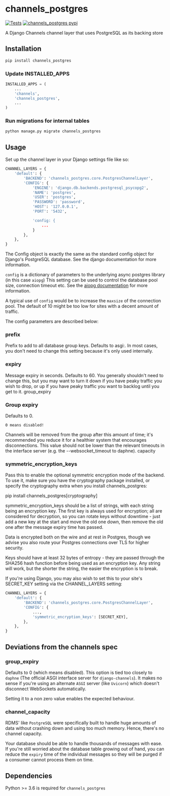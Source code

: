 # channels_postgres

[![Tests](https://github.com/danidee10/channels_postgres/actions/workflows/tests.yml/badge.svg)](https://github.com/danidee10/channels_postgres/actions/workflows/tests.yml) [![channels_postgres pypi](https://img.shields.io/pypi/v/channels_postgres.svg)](https://pypi.python.org/pypi/channels_postgres)


A Django Channels channel layer that uses PostgreSQL as its backing store

## Installation

```bash
pip install channels_postgres
```

### Update INSTALLED_APPS

```python
INSTALLED_APPS = (
    ...
    'channels',
    'channels_postgres',
    ...
)
```

### Run migrations for internal tables
```bash
python manage.py migrate channels_postgres
```

## Usage

Set up the channel layer in your Django settings file like so:

```python
CHANNEL_LAYERS = {
    'default': {
        'BACKEND': 'channels_postgres.core.PostgresChannelLayer',
        'CONFIG': {
            'ENGINE': 'django.db.backends.postgresql_psycopg2',
            'NAME': 'postgres',
            'USER': 'postgres',
            'PASSWORD': 'password',
            'HOST': '127.0.0.1',
            'PORT': '5432',

            'config: {
                ...
            }
        },
    },
}
```

The Config object is exactly the same as the standard config object for Django's PostgreSQL database. See the django documentation for more information.

`config` is a dictionary of parameters to the underlying async postgres library (in this case `aiopg`) This setting can be used to control the database pool size, connection timeout etc. See the [aiopg documentation](https://aiopg.readthedocs.io/en/stable/core.html?highlight=pool#pool) for more information.

A typical use of `config` would be to increase the `maxsize` of the connection pool. The default of 10 might be too low for sites with a decent amount of traffic.

The config parameters are described below:

### prefix

Prefix to add to all database group keys. Defaults to asgi:. In most cases, you don't need to change this setting because it's only used internally.

### expiry

Message expiry in seconds. Defaults to 60. You generally shouldn't need to change this, but you may want to turn it down if you have peaky traffic you wish to drop, or up if you have peaky traffic you want to backlog until you get to it.
group_expiry

### Group expiry

Defaults to 0.

`0 means disabled!` 

Channels will be removed from the group after this amount of time; it's recommended you reduce it for a healthier system that encourages disconnections. This value should not be lower than the relevant timeouts in the interface server (e.g. the --websocket_timeout to daphne).
capacity

### symmetric_encryption_keys

Pass this to enable the optional symmetric encryption mode of the backend. To use it, make sure you have the cryptography package installed, or specify the cryptography extra when you install channels_postgres:

pip install channels_postgres[cryptography]

symmetric_encryption_keys should be a list of strings, with each string being an encryption key. The first key is always used for encryption; all are considered for decryption, so you can rotate keys without downtime - just add a new key at the start and move the old one down, then remove the old one after the message expiry time has passed.

Data is encrypted both on the wire and at rest in Postgres, though we advise you also route your Postgres connections over TLS for higher security.

Keys should have at least 32 bytes of entropy - they are passed through the SHA256 hash function before being used as an encryption key. Any string will work, but the shorter the string, the easier the encryption is to break.

If you're using Django, you may also wish to set this to your site's SECRET_KEY setting via the CHANNEL_LAYERS setting:

```python
CHANNEL_LAYERS = {
    'default': {
        'BACKEND': 'channels_postgres.core.PostgresChannelLayer',
        'CONFIG': {
            ...,
            'symmetric_encryption_keys': [SECRET_KEY],
        },
    },
}
```

## Deviations from the channels spec

### group_expiry

Defaults to 0 (which means disabled). This option is tied too closely to `daphne` (The official ASGI interface server for `django-channels`). It makes no sense if you're using an alternate `ASGI` server (like `Uvicorn`) which doesn't disconnect WebSockets automatically.

Setting it to a non zero value enables the expected behaviour.

### channel_capacity

RDMS' like `PostgreSQL` were specifically built to handle huge amounts of data without crashing down and using too much memory. Hence, there's no channel capacity.

Your database should be able to handle thousands of messages with ease. If you're still worried about the database table growing out of hand, you can reduce the `expiry` time of the individual messages so they will be purged if a consumer cannot process them on time.

## Dependencies

Python >= 3.6 is required for `channels_postgres`
